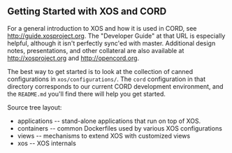 ## Getting Started with XOS and CORD

For a general introduction to XOS and how it is used in CORD, see
http://guide.xosproject.org. The "Developer Guide" at that URL is
especially helpful, although it isn't perfectly sync'ed with master. 
Additional design notes, presentations, and other collateral are 
also available at http://xosproject.org and http://opencord.org.

The best way to get started is to look at the collection of
canned configurations in `xos/configurations/`. The `cord` 
configuration in that directory corresponds to our current 
CORD development environment, and the `README.md` you'll find there
will help you get started.

Source tree layout:
 * applications -- stand-alone applications that run on top of XOS.
 * containers -- common Dockerfiles used by various XOS configurations
 * views -- mechanisms to extend XOS with customized views
 * xos -- XOS internals
